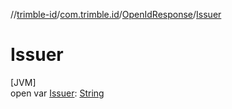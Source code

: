 //[trimble-id](../../../index.md)/[com.trimble.id](../index.md)/[OpenIdResponse](index.md)/[Issuer](-issuer.md)

# Issuer

[JVM]\
open var [Issuer](-issuer.md): [String](https://docs.oracle.com/javase/8/docs/api/java/lang/String.html)
